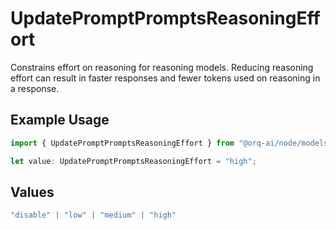 # UpdatePromptPromptsReasoningEffort

Constrains effort on reasoning for reasoning models. Reducing reasoning effort can result in faster responses and fewer tokens used on reasoning in a response.

## Example Usage

```typescript
import { UpdatePromptPromptsReasoningEffort } from "@orq-ai/node/models/operations";

let value: UpdatePromptPromptsReasoningEffort = "high";
```

## Values

```typescript
"disable" | "low" | "medium" | "high"
```